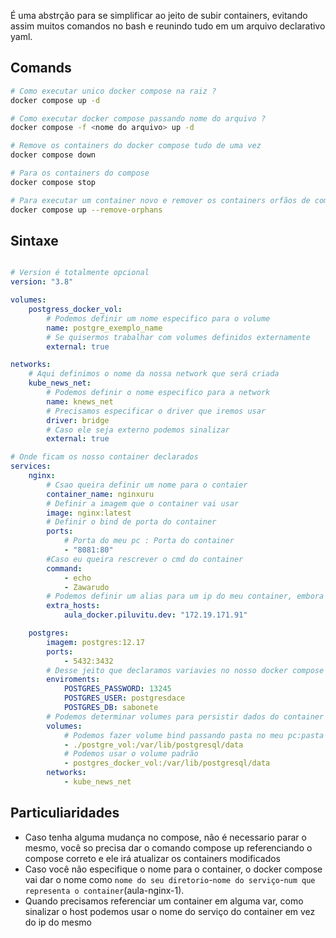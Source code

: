 É uma abstrção para se simplificar ao jeito de subir containers, evitando assim muitos comandos no bash e reunindo tudo em um arquivo declarativo yaml. 



## Comands

```bash
# Como executar unico docker compose na raiz ? 
docker compose up -d

# Como executar docker compose passando nome do arquivo ? 
docker compose -f <nome do arquivo> up -d

# Remove os containers do docker compose tudo de uma vez 
docker compose down

# Para os containers do compose 
docker compose stop

# Para executar um container novo e remover os containers orfãos de compose
docker compose up --remove-orphans

```


## Sintaxe 
```yaml

# Version é totalmente opcional 
version: "3.8"

volumes: 
	postgress_docker_vol:
		# Podemos definir um nome especifico para o volume
		name: postgre_exemplo_name
		# Se quisermos trabalhar com volumes definidos externamente 
		external: true

networks:
	# Aqui definimos o nome da nossa network que será criada
	kube_news_net:
		# Podemos definir o nome especifico para a network
		name: knews_net
		# Precisamos especificar o driver que iremos usar
		driver: bridge
		# Caso ele seja externo podemos sinalizar
		external: true

# Onde ficam os nosso container declarados
services: 
	nginx:
		# Csao queira definir um nome para o contaier
		container_name: nginxuru
		# Definir a imagem que o container vai usar
		image: nginx:latest
		# Definir o bind de porta do container 
		ports:
			# Porta do meu pc : Porta do container
			- "8081:80"
		#Caso eu queira rescrever o cmd do container
		command:
			- echo
			- Zawarudo
		# Podemos definir um alias para um ip do meu container, embora seja uma má pratica lidar com ips de container é uma opção
		extra_hosts:
			aula_docker.piluvitu.dev: "172.19.171.91"

	postgres: 
		imagem: postgres:12.17
		ports:
			- 5432:3432
		# Desse jeito que declaramos variavies no nosso docker compose
		enviroments:
			POSTGRES_PASSWORD: 13245
			POSTGRES_USER: postgresdace
			POSTGRES_DB: sabonete
		# Podemos determinar volumes para persistir dados do container
		volumes:
			# Podemos fazer volume bind passando pasta no meu pc:pasta no container
			- ./postgre_vol:/var/lib/postgresql/data
			# Podemos usar o volume padrão
			- postgres_docker_vol:/var/lib/postgresql/data
		networks:
			- kube_news_net

```

## Particuliaridades
- Caso tenha alguma mudança no compose, não é necessario parar o mesmo, você so precisa dar o comando compose up referenciando o compose correto e ele irá atualizar os containers modificados
- Caso você não especifique o nome para o container, o docker compose vai dar o nome como `nome do seu diretorio`-`nome do serviço`-`num que representa o container`(aula-nginx-1).
- Quando precisamos referenciar um container em alguma var, como sinalizar o host podemos usar o nome do serviço do container em vez do ip do mesmo